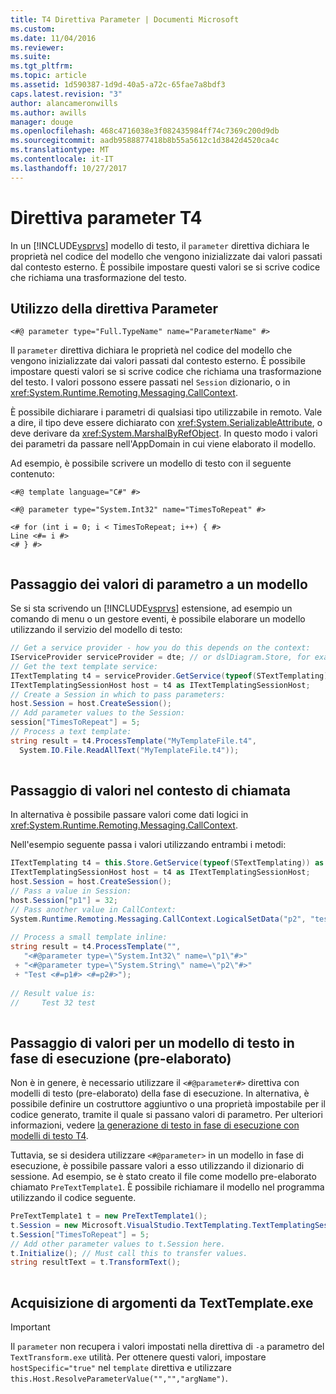 ```yaml
---
title: T4 Direttiva Parameter | Documenti Microsoft
ms.custom: 
ms.date: 11/04/2016
ms.reviewer: 
ms.suite: 
ms.tgt_pltfrm: 
ms.topic: article
ms.assetid: 1d590387-1d9d-40a5-a72c-65fae7a8bdf3
caps.latest.revision: "3"
author: alancameronwills
ms.author: awills
manager: douge
ms.openlocfilehash: 468c4716038e3f082435984ff74c7369c200d9db
ms.sourcegitcommit: aadb9588877418b8b55a5612c1d3842d4520ca4c
ms.translationtype: MT
ms.contentlocale: it-IT
ms.lasthandoff: 10/27/2017
---
```

# <a name="t4-parameter-directive"></a>Direttiva parameter T4
In un [!INCLUDE[vsprvs](../code-quality/includes/vsprvs_md.md)] modello di testo, il `parameter` direttiva dichiara le proprietà nel codice del modello che vengono inizializzate dai valori passati dal contesto esterno. È possibile impostare questi valori se si scrive codice che richiama una trasformazione del testo.  
  
## <a name="using-the-parameter-directive"></a>Utilizzo della direttiva Parameter  
  
```  
<#@ parameter type="Full.TypeName" name="ParameterName" #>  
```  
  
 Il `parameter` direttiva dichiara le proprietà nel codice del modello che vengono inizializzate dai valori passati dal contesto esterno. È possibile impostare questi valori se si scrive codice che richiama una trasformazione del testo. I valori possono essere passati nel `Session` dizionario, o in <xref:System.Runtime.Remoting.Messaging.CallContext>.  
  
 È possibile dichiarare i parametri di qualsiasi tipo utilizzabile in remoto. Vale a dire, il tipo deve essere dichiarato con <xref:System.SerializableAttribute>, o deve derivare da <xref:System.MarshalByRefObject>. In questo modo i valori dei parametri da passare nell'AppDomain in cui viene elaborato il modello.  
  
 Ad esempio, è possibile scrivere un modello di testo con il seguente contenuto:  
  
```  
<#@ template language="C#" #>  
  
<#@ parameter type="System.Int32" name="TimesToRepeat" #>  
  
<# for (int i = 0; i < TimesToRepeat; i++) { #>  
Line <#= i #>  
<# } #>  
  
```  
  
## <a name="passing-parameter-values-to-a-template"></a>Passaggio dei valori di parametro a un modello  
 Se si sta scrivendo un [!INCLUDE[vsprvs](../code-quality/includes/vsprvs_md.md)] estensione, ad esempio un comando di menu o un gestore eventi, è possibile elaborare un modello utilizzando il servizio del modello di testo:  
  
```csharp  
// Get a service provider - how you do this depends on the context:  
IServiceProvider serviceProvider = dte; // or dslDiagram.Store, for example   
// Get the text template service:  
ITextTemplating t4 = serviceProvider.GetService(typeof(STextTemplating)) as ITextTemplating;  
ITextTemplatingSessionHost host = t4 as ITextTemplatingSessionHost;  
// Create a Session in which to pass parameters:  
host.Session = host.CreateSession();  
// Add parameter values to the Session:  
session["TimesToRepeat"] = 5;  
// Process a text template:  
string result = t4.ProcessTemplate("MyTemplateFile.t4",  
  System.IO.File.ReadAllText("MyTemplateFile.t4"));  
  
```  
  
## <a name="passing-values-in-the-call-context"></a>Passaggio di valori nel contesto di chiamata  
 In alternativa è possibile passare valori come dati logici in <xref:System.Runtime.Remoting.Messaging.CallContext>.  
  
 Nell'esempio seguente passa i valori utilizzando entrambi i metodi:  
  
```csharp  
ITextTemplating t4 = this.Store.GetService(typeof(STextTemplating)) as ITextTemplating;  
ITextTemplatingSessionHost host = t4 as ITextTemplatingSessionHost;  
host.Session = host.CreateSession();  
// Pass a value in Session:  
host.Session["p1"] = 32;  
// Pass another value in CallContext:  
System.Runtime.Remoting.Messaging.CallContext.LogicalSetData("p2", "test");  
  
// Process a small template inline:  
string result = t4.ProcessTemplate("",   
   "<#@parameter type=\"System.Int32\" name=\"p1\"#>"  
 + "<#@parameter type=\"System.String\" name=\"p2\"#>"  
 + "Test <#=p1#> <#=p2#>");  
  
// Result value is:  
//     Test 32 test  
  
```  
  
## <a name="passing-values-to-a-run-time-preprocessed-text-template"></a>Passaggio di valori per un modello di testo in fase di esecuzione (pre-elaborato)  
 Non è in genere, è necessario utilizzare il `<#@parameter#>` direttiva con modelli di testo (pre-elaborato) della fase di esecuzione. In alternativa, è possibile definire un costruttore aggiuntivo o una proprietà impostabile per il codice generato, tramite il quale si passano valori di parametro. Per ulteriori informazioni, vedere [la generazione di testo in fase di esecuzione con modelli di testo T4](../modeling/run-time-text-generation-with-t4-text-templates.md).  
  
 Tuttavia, se si desidera utilizzare `<#@parameter>` in un modello in fase di esecuzione, è possibile passare valori a esso utilizzando il dizionario di sessione. Ad esempio, se è stato creato il file come modello pre-elaborato chiamato `PreTextTemplate1`. È possibile richiamare il modello nel programma utilizzando il codice seguente.  
  
```csharp  
PreTextTemplate1 t = new PreTextTemplate1();  
t.Session = new Microsoft.VisualStudio.TextTemplating.TextTemplatingSession();  
t.Session["TimesToRepeat"] = 5;  
// Add other parameter values to t.Session here.  
t.Initialize(); // Must call this to transfer values.  
string resultText = t.TransformText();  
  
```  
  
## <a name="obtaining-arguments-from-texttemplateexe"></a>Acquisizione di argomenti da TextTemplate.exe  
  
> [!IMPORTANT]
>  Il `parameter` non recupera i valori impostati nella direttiva di `-a` parametro del `TextTransform.exe` utilità. Per ottenere questi valori, impostare `hostSpecific="true"` nel `template` direttiva e utilizzare `this.Host.ResolveParameterValue("","","argName")`.